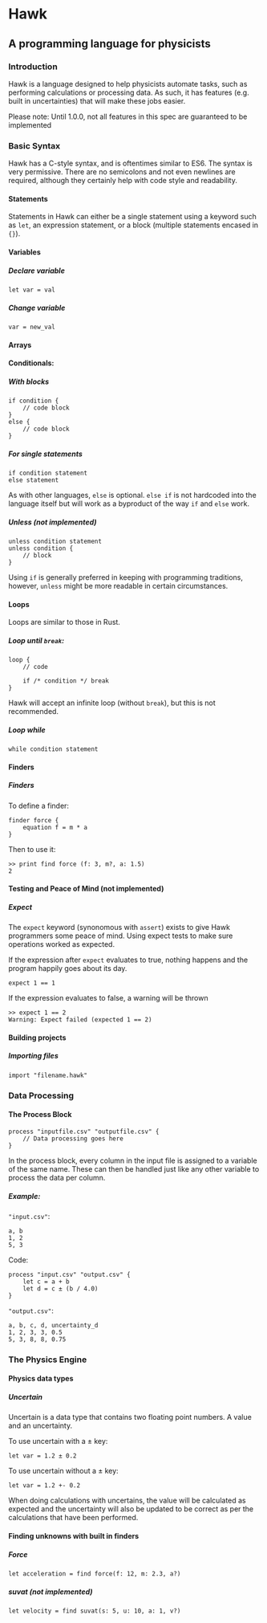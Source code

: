 # Hawk
## A programming language for physicists

### Introduction

Hawk is a language designed to help physicists automate tasks, such as performing calculations or processing data. As such, it has features (e.g. built in uncertainties) that will make these jobs easier.

Please note: Until 1.0.0, not all features in this spec are guaranteed to be implemented
### Basic Syntax

Hawk has a C-style syntax, and is oftentimes similar to ES6. The syntax is very permissive. There are no semicolons and not even newlines are required, although they certainly help with code style and readability.

#### Statements

Statements in Hawk can either be a single statement using a keyword such as `let`, an expression statement, or a block (multiple statements encased in `{}`).

#### Variables

##### Declare variable

`let var = val`

##### Change variable

`var = new_val`

#### Arrays

#### Conditionals:

##### With blocks
```
if condition {
    // code block
}
else {
    // code block
}
```
##### For single statements
```
if condition statement
else statement
```
As with other languages, `else` is optional. `else if` is not hardcoded into the language itself but will work as a byproduct of the way `if` and `else` work.

##### Unless (not implemented)

```
unless condition statement
unless condition {
    // block
}
```
Using `if` is generally preferred in keeping with programming traditions, however, `unless` might be more readable in certain circumstances. 

#### Loops

Loops are similar to those in Rust.

##### Loop until `break`:
```
loop {
    // code

    if /* condition */ break
}
```
Hawk will accept an infinite loop (without `break`), but this is not recommended. 

##### Loop while
```
while condition statement
```

#### Finders

##### Finders
To define a finder:

```
finder force {
    equation f = m * a
}
```

Then to use it:
```
>> print find force (f: 3, m?, a: 1.5)
2
```

#### Testing and Peace of Mind (not implemented)

##### Expect

The `expect` keyword (synonomous with `assert`) exists to give Hawk programmers some peace of mind. Using expect tests to make sure operations worked as expected.

If the expression after `expect` evaluates to true, nothing happens and the program happily goes about its day.

```
expect 1 == 1
```

If the expression evaluates to false, a warning will be thrown
```
>> expect 1 == 2
Warning: Expect failed (expected 1 == 2)
```



#### Building projects

##### Importing files

```
import "filename.hawk"
```

### Data Processing

#### The Process Block

``` 
process "inputfile.csv" "outputfile.csv" {
    // Data processing goes here
}
```

In the process block, every column in the input file is assigned to a variable of the same name. These can then be handled just like any other variable to process the data per column. 

##### Example:

`"input.csv"`:
```csv
a, b
1, 2
5, 3
```

Code:
```
process "input.csv" "output.csv" {
    let c = a + b
    let d = c ± (b / 4.0)
}
```

`"output.csv"`:
```csv
a, b, c, d, uncertainty_d
1, 2, 3, 3, 0.5
5, 3, 8, 8, 0.75
```

### The Physics Engine

#### Physics data types

##### Uncertain

Uncertain is a data type that contains two floating point numbers. A value and an uncertainty. 

To use uncertain with a ± key:

`let var = 1.2 ± 0.2`

To use uncertain without a ± key:

`let var = 1.2 +- 0.2`

When doing calculations with uncertains, the value will be calculated as expected and the uncertainty will also be updated to be correct as per the calculations that have been performed.

#### Finding unknowns with built in finders

##### Force

```
let acceleration = find force(f: 12, m: 2.3, a?)
```
##### suvat  (not implemented)
```
let velocity = find suvat(s: 5, u: 10, a: 1, v?)
```